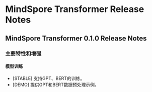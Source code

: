 # MindSpore Transformer Release Notes

## MindSpore Transformer 0.1.0 Release Notes

### 主要特性和增强

#### 模型训练

- [STABLE] 支持GPT、BERT的训练。
- [DEMO] 提供GPT和BERT数据预处理示例。

